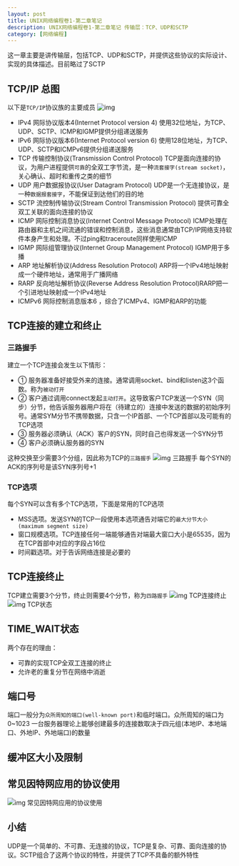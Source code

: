 ```yaml
---
layout: post
title: UNIX网络编程卷1-第二章笔记
description: UNIX网络编程卷1-第二章笔记 传输层：TCP、UDP和SCTP
category: [网络编程]
---
```

这一章主要是讲传输层，包括TCP、UDP和SCTP，并提供这些协议的实际设计、实现的具体描述。目前略过了SCTP
## TCP/IP 总图
以下是`TCP/IP`协议族的主要成员
![img](/static/image/2021/03/TCP_IP_overview.jpg)
* IPv4 网际协议版本4(Internet Protocol version 4) 使用32位地址，为TCP、UDP、SCTP、ICMP和IGMP提供分组递送服务
* IPv6 网际协议版本6(Internet Protocol version 6) 使用128位地址，为TCP、UDP、SCTP和ICMPv6提供分组递送服务
* TCP 传输控制协议(Transmission Control Protocol) TCP是面向连接的协议，为用户进程提供`可靠`的全双工字节流，是一种`流套接字(stream socket)`，关心确认、超时和重传之类的细节
* UDP 用户数据报协议(User Datagram Protocol) UDP是一个无连接协议，是一种`数据报套接字`，不能保证到达他们的目的地
* SCTP 流控制传输协议(Stream Control Transmission Protocol) 提供可靠全双工关联的面向连接的协议
* ICMP 网际控制消息协议(Internet Control Message Protocol) ICMP处理在路由器和主机之间流通的错误和控制消息，这些消息通常由TCP/IP网络支持软件本身产生和处理。不过ping和traceroute同样使用ICMP
* IGMP 网际组管理协议(Internet Group Management Protocol) IGMP用于多播
* ARP 地址解析协议(Address Resolution Protocol) ARP将一个IPv4地址映射成一个硬件地址，通常用于广播网络
* RARP 反向地址解析协议(Reverse Address Resolution Protocol)RARP把一个引进地址映射成一个IPv4地址
* ICMPv6 网际控制消息版本6 ，综合了ICMPv4、IGMP和ARP的功能  

## TCP连接的建立和终止
### 三路握手
建立一个TCP连接会发生以下情形：
* ① 服务器准备好接受外来的连接。通常调用socket、bind和listen这3个函数。称为`被动打开`
* ② 客户通过调用connect发起`主动打开`。这导致客户TCP发送一个SYN（同步）分节，他告诉服务器用户将在（待建立的）连接中发送的数据的初始序列号。通常SYM分节不携带数据，只含一个IP首部、一个TCP首部以及可能有的TCP选项
* ③ 服务器必须确认（ACK）客户的SYN，同时自己也得发送一个SYN分节
* ④ 客户必须确认服务器的SYN

这种交换至少需要3个分组，因此称为TCP的`三路握手`
![img 三路握手](/static/image/2021/03/TCP_three_handshake.jpg)
每个SYN的ACK的序列号是该SYN序列号+1  
### TCP选项
每个SYN可以含有多个TCP选项，下面是常用的TCP选项
* MSS选项。发送SYN的TCP一段使用本选项通告对端它的`最大分节大小(maximum segment size)`
* 窗口规模选项。TCP连接任何一端能够通告对端最大窗口大小是65535，因为在TCP首部中对应的字段占16位
* 时间戳选项。对于告诉网络连接是必要的  

## TCP连接终止  
TCP建立需要3个分节，终止则需要4个分节，称为`四路握手`
![img TCP连接终止](/static/image/2021/03/TCP_connect_close.jpg)
![img TCP状态](/static/image/2021/03/TCP_status.jpg)  
## TIME_WAIT状态  
两个存在的理由：
* 可靠的实现TCP全双工连接的终止
* 允许老的重复分节在网络中消逝  

## 端口号
端口一般分为`众所周知的端口(well-known port)`和临时端口。众所周知的端口为0~1023
一台服务器理论上能够创建最多的连接数取决于四元组(本地IP、本地端口、外地IP、外地端口)的数量  
## 缓冲区大小及限制  
## 常见因特网应用的协议使用
![img 常见因特网应用的协议使用](/static/image/2021/03/TCP_IP_use.jpg)  
## 小结
UDP是一个简单的、不可靠、无连接的协议，TCP是复杂、可靠、面向连接的协议。SCTP组合了这两个协议的特性，并提供了TCP不具备的额外特性